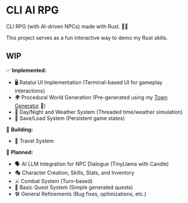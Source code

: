 # CLI AI RPG
CLI RPG (with AI-driven NPCs) made with Rust. 🧙‍♂️

This project serves as a fun interactive way to demo my Rust skills.

## WIP

✅ **Implemented:** 

- 🖥️ Ratatui UI Implementation (Terminal-based UI for gameplay interactions)
- 🌍 Procedural World Generation (Pre-generated using my [Town Generator](https://github.com/hexensemble/town-generator) 🏰)
- 🌙 Day/Night and Weather System (Threaded time/weather simulation)
- 💾 Save/Load System (Persistent game states)
  
🔧 **Building:**

- 🎠 Travel System

📌 **Planned:**

- 🗣️ AI LLM Integration for NPC Dialogue (TinyLlama with Candle)
- 🎭 Character Creation, Skills, Stats, and Inventory
- ⚔️ Combat System (Turn-based)
- 📜 Basic Quest System (Simple generated quests)
- 🛠️ General Refinements (Bug fixes, optimizations, etc.)
